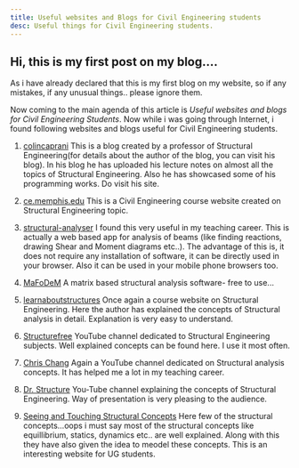 ```yaml
---
title: Useful websites and Blogs for Civil Engineering students
desc: Useful things for Civil Engineering students.
---
```


## Hi, this is my first post on my blog....

  As i have already declared that this is my first blog on my website, so if any mistakes, if any unusual things.. please ignore them.
  
  Now coming to the main agenda of this article is *Useful websites and blogs for Civil Engineering Students*. Now while i was going through Internet, i found following websites and blogs useful for Civil Engineering students.
  
1. [colincaprani](http://www.colincaprani.com/) This is a blog created by a professor of Structural Engineering(for details about the author of the blog, you can visit his blog). In his blog he has uploaded his lecture notes on almost all the topics of Structural Engineering. Also he has showcased some of his programming works. Do visit his site.
  
2. [ce.memphis.edu](http://www.ce.memphis.edu/3121/notes/notes.html) This is a Civil Engineering course website created on Structural Engineering topic.
  
3. [structural-analyser](http://structural-analyser.com/#tab_view_1m) I found this very useful in my teaching career. This is actually a web based app for analysis of beams (like finding reactions, drawing Shear and Moment diagrams etc..). The advantage of this is, it does not require any installation of software, it can be directly used in your browser. Also it can be used in your mobile phone browsers too.
  
4. [MaFoDeM](http://mafodem.kitnarf.cz) A matrix based structural analysis software- free to use...
  
5. [learnaboutstructures](http://www.learnaboutstructures.com) Once again a course website on Structural Engineering. Here the author has explained the concepts of Structural analysis in detail. Explanation is very easy to understand.
  
6. [Structurefree](https://www.youtube.com/channel/UC-5QQuejPrfzryw1NDsS6zg) YouTube channel dedicated to Structural Engineering subjects. Well explained concepts can be found here. I use it most often.
  
7. [Chris Chang](https://www.youtube.com/channel/UCa095k72tgjY2PCOxe8sdJg) Again a YouTube channel dedicated on Structural analysis concepts. It has helped me a lot in my teaching career.
  
8. [Dr. Structure](https://www.youtube.com/channel/UCvSpLnUTU6MamZwD2a9zySg) You-Tube channel explaining the concepts of Structural Engineering. Way of presentation is very pleasing to the audience.

9. [Seeing and Touching Structural Concepts](http://www.mace.manchester.ac.uk/project/teaching/civil/structuralconcepts/Introduction/background.php) Here few of the structural concepts...oops i must say most of the structural concepts like equillibrium, statics, dynamics etc.. are well explained. Along with this they have also given the idea to meodel these concepts. This is an interesting website for UG students.
  
 
      
